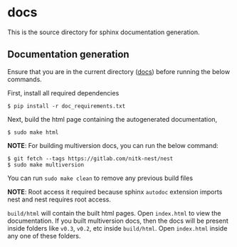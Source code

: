 # docs

This is the source directory for sphinx documentation generation.

## Documentation generation

Ensure that you are in the current directory ([docs](.)) before running the
below commands.

First, install all required dependencies
```
$ pip install -r doc_requirements.txt
```

Next, build the html page containing the autogenerated documentation,
```
$ sudo make html
```

**NOTE**: For building multiversion docs, you can run the below command:
```
$ git fetch --tags https://gitlab.com/nitk-nest/nest
$ sudo make multiversion
```

You can run `sudo make clean` to remove any previous build files

**NOTE**: Root access it required because sphinx `autodoc` extension imports
nest and nest requires root access.

`build/html` will contain the built html pages. Open `index.html` to view the documentation.
If you built multiversion docs, then the docs will be present inside folders like `v0.3`,
`v0.2`, etc inside `build/html`. Open `index.html` inside any one of these folders.
